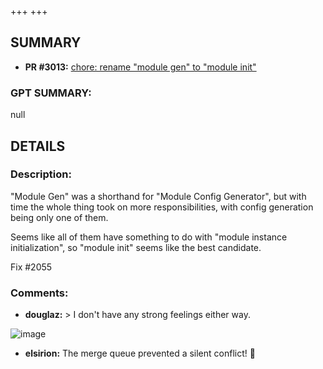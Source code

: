 +++
+++
## SUMMARY
- **PR #3013:** [chore: rename "module gen" to "module init"](https://github.com/fedimint/fedimint/pull/3013)

### GPT SUMMARY:
null

## DETAILS
### Description:
"Module Gen" was a shorthand for "Module Config Generator", but with time the whole thing took on more responsibilities, with config generation being only one of them.

Seems like all of them have something to do with
"module instance initialization", so "module init" seems like the best candidate.

Fix #2055

### Comments:
- **douglaz:** > I don't have any strong feelings either way.

![image](https://media4.giphy.com/media/v1.Y2lkPTc5MGI3NjExamVjcm9mY3RiY3k0MTEzd2h0azNoenp1bms3anVnNnpzeTN1MXd5ZyZlcD12MV9naWZzX3NlYXJjaCZjdD1n/7XuXUlB2g13v0qE42j/giphy-downsized.gif)
- **elsirion:** The merge queue prevented a silent conflict! :tada: 

